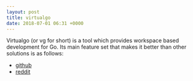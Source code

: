 ```yaml
---
layout: post
title: virtualgo
date: 2018-07-01 06:31 +0000
---
```


Virtualgo (or vg for short) is a tool which provides workspace based development for Go. Its main feature set that makes it better than other solutions is as follows:

* [github](https://github.com/GetStream/vg)
* [reddit](https://www.reddit.com/r/golang/comments/6grq8f/virtualgo_a_dep_compatible_solution_to_problems/)
